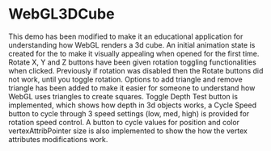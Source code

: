 # WebGL3DCube
This demo has been modified to make it an educational application for understanding how WebGL renders a 3d cube. An initial animation state is created for the to make it visually appealing when opened for the first time. Rotate X, Y and Z buttons have been given rotation toggling functionalities when clicked. Previously if rotation was disabled then the Rotate buttons did not work, until you toggle rotation. Options to add triangle and remove triangle has been added to make it easier for someone to understand how WebGL uses triangles to create squares. Toggle Depth Test button is implemented, which shows how depth in 3d objects works, a Cycle Speed button to cycle through 3 speed settings (low, med, high) is provided for rotation speed control. A button to cycle values for position and color vertexAttribPointer size is also implemented to show the how the vertex attributes modifications work.
